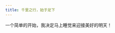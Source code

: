 ```yaml
---
title: 千里之行，始于足下
---
```


一个简单的开始，我决定马上睡觉来迎接美好的明天！

<audio src="https://c6.y.qq.com/base/fcgi-bin/u?__=sc2J8dq"></audio>

